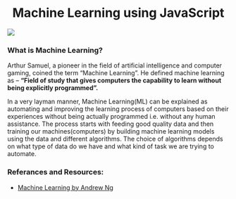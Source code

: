 <h1 align="center">Machine Learning using JavaScript</h1>

<img src="https://d39xr7ireu4fgp.cloudfront.net/main/image/resize?file=accounts%2F14342%2Ffiles%2F827.png&t=pzivyi&method=crop&crop%5Bx%5D=0&crop%5By%5D=0&crop%5Bwidth%5D=4000&crop%5Bheight%5D=2250&max_width=1000" >

### What is Machine Learning?

Arthur Samuel, a pioneer in the field of artificial intelligence and computer gaming, coined the term “Machine Learning”. He defined machine learning as – <b>“Field of study that gives computers the capability to learn without being explicitly programmed”.</b>

In a very layman manner, Machine Learning(ML) can be explained as automating and improving the learning process of computers based on their experiences without being actually programmed i.e. without any human assistance. The process starts with feeding good quality data and then training our machines(computers) by building machine learning models using the data and different algorithms. The choice of algorithms depends on what type of data do we have and what kind of task we are trying to automate.

### Referances and Resources:

- [Machine Learning by Andrew Ng](https://www.youtube.com/watch?v=qeHZOdmJvFU&list=PLZ9qNFMHZ-A4rycgrgOYma6zxF4BZGGPW&index=1)
